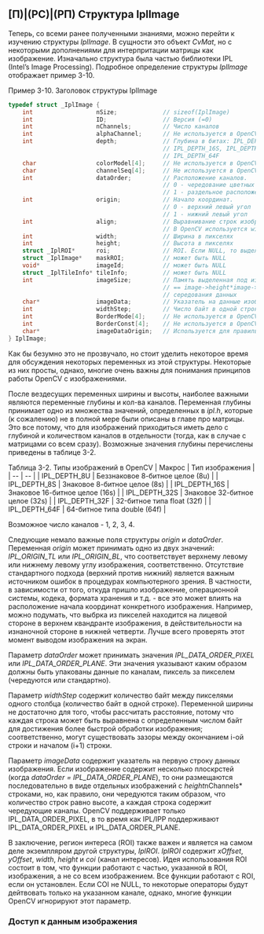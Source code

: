 ## [П)|(РС)|(РП) Структура IplImage

Теперь, со всеми ранее полученными знаниями, можно перейти к изучению структуры *IplImage*. В сущности это объект *CvMat*, но с некоторыми дополнениями для интерпритации матрицы как изображение. Изначально структура была частью библиотеки IPL (Intel’s Image
Processing). Подробное определение структуры *IplImage* отображает пример 3-10.

Пример 3-10. Заголовок структуры IplImage
```cpp
typedef struct _IplImage {
	int                  nSize;				// sizeof(IplImage)
	int                  ID;				// Версия (=0)
	int                  nChannels;			// Число каналов
	int                  alphaChannel;		// Не используется в OpenCV
	int                  depth; 			// Глубина в битах: IPL_DEPTH_8U, IPL_DEPTH_8S, 
											// IPL_DEPTH_16S, IPL_DEPTH_32S, IPL_DEPTH_32F и 
											// IPL_DEPTH_64F
	char                 colorModel[4];		// Не используется в OpenCV
	char                 channelSeq[4];		// Не используется в OpenCV
	int                  dataOrder;			// Расположение каналов. 
											// 0 - чередование цветных каналов 
											// 1 - раздельное расположение цветных каналов
	int                  origin;			// Начало координат. 
											// 0 - верхний левый угол
											// 1 - нижний левый угол
	int                  align;				// Выравнивание строк изображения (4 или 8) 
											// В OpenCV используется widthStep
	int                  width;				// Ширина в пикселях
	int                  height;			// Высота в пикселях
	struct _IplROI*      roi;				// ROI. Если NULL, то выделяется все изображение
	struct _IplImage*    maskROI;			// может быть NULL
	void*                imageId;			// может быть NULL
	struct _IplTileInfo* tileInfo;			// может быть NULL
	int                  imageSize;			// Память выделенная под изображение в байтах
											// == image->height*image->widthStep в случае 
											// середования данных
	char*                imageData;			// Указатель на данные изображения
	int                  widthStep;			// Число байт в одной строке изображения
	int                  BorderMode[4];		// Не используется в OpenCV
	int                  BorderConst[4];	// Не используется в OpenCV
	char*                imageDataOrigin;	// Используется для правильного освобождения памяти
} IplImage;
```

Как бы безумно это не прозвучало, но стоит уделить некоторое время для обсуждения некоторых переменных из этой структуры. Некоторые из них просты, однако, многие  очень важны для понимания принципов работы OpenCV с изображениями. 

После вездесущих переменных ширины и высоты, наиболее важными являются переменные глубины и кол-ва каналов. Переменная глубины принимает одно из множества значений, определенных в *ipl.h*, которые (к сожалению) не в полной мере были описаны в главе про матрицы. Это все потому, что для изображений приходиться иметь дело с глубиной и количеством каналов в отдельности (тогда, как в случае с матрицами со всем сразу). Возможные значения глубины перечислены приведены в таблице 3-2.

Таблица 3-2. Типы изображений в OpenCV
| Макрос | Тип изображения |
| -- | -- |
| IPL_DEPTH_8U | Беззнаковое 8-битное целое (8u) |
| IPL_DEPTH_8S | Знаковое 8-битное целое (8s) |
| IPL_DEPTH_16S | Знаковое 16-битное целое (16s) |
| IPL_DEPTH_32S | Знаковое 32-битное целое (32s) |
| IPL_DEPTH_32F | 32-битное типа float (32f) |
| IPL_DEPTH_64F | 64-битное типа double (64f) |

Возможное число каналов - 1, 2, 3, 4.

Следующие немало важные поля структуры *origin* и *dataOrder*. Переменная *origin* может принимать одно из двух значений: *IPL_ORIGIN_TL* или *IPL_ORIGIN_BL*, что соответствует верхнему левому или нижнему левому углу изображения, соответственно. Отсутствие стандартного подхода (верхний против нижний) является важным источником ошибок в процедурах компьютерного зрения. В частности, в зависимости от того, откуда пришло изображение, операционной системы, кодека, формата хранения и т.д. - все это может влиять на расположение начала координат конкретного изображения. Например, можно подумать, что выбрка из пикселей находится на лицевой стороне в верхнем квандранте изображения, в действительности на изнаночной стороне в нижней четверти. Лучше всего проверять этот момент выводом изображения на экран.

Параметр *dataOrder* может принимать значения *IPL_DATA_ORDER_PIXEL* или *IPL_DATA_ORDER_PLANE*. Эти значения указывают каким образом должны быть упакованы данные по каналам, пиксель за пикселем (чередуются или стандартно).

Параметр *widthStep* содержит количество байт между пикселями одного столбца (количество байт в одной строке). Переменной ширины не достаточно для того, чтобы рассчитать расстояние, потому что каждая строка может быть выравнена с определенным числом байт для достижения более быстрой обработки изображения; соответственно, могут существовать зазоры между окончанием i-ой строки и началом (i+1) строки. 

Параметр *imageData* содержит указатель на первую строку данных изображения. Если изображение содержит несколько плоскрстей (когда *dataOrder = IPL_DATA_ORDER_PLANE*), то они размещаются последовательно в виде отдельных изображений с *height*nChannels* строками, но, как правило, они чередуются таким образом, что количество строк равно высоте, а каждая строка содержит чередующие каналы. OpenCV поддерживает только IPL_DATA_ORDER_PIXEL, в то время как IPL/IPP поддерживают IPL_DATA_ORDER_PIXEL и IPL_DATA_ORDER_PLANE.

В заключение, регион интереса (ROI) также важен и является на самом деле экземпляром другой структуры, *IplROI*. *IplROI* содержит *xOffset*, *yOffset*, *width*, *height* и *coi* (канал интересов). Идея использования ROI состоит в том, что функции работают с частью, указанной в ROI, изображения, а не со всем изображением. Все функции работают с ROI, если он установлен. Если COI не NULL, то некоторые операторы будут дейтвовать только на указанном канале, однако, многие функции OpenCV игнорируют этот параметр.

### Доступ к данным изображения

